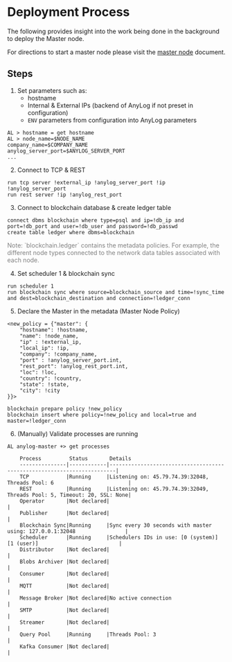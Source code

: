 # Deployment Process
The following provides insight into the work being done in the background to deploy the Master node. 

For directions to start a master node please visit the [master node](deploying_node.md) document.

## Steps
1. Set parameters such as:
   * hostname
   * Internal & External IPs (backend of AnyLog if not preset in configuration)
   * `ENV` parameters from configuration into AnyLog parameters  
```anylog
AL > hostname = get hostname
AL > node_name=$NODE_NAME
company_name=$COMPANY_NAME
anylog_server_port=$ANYLOG_SERVER_PORT
...
```

2. Connect to TCP & REST 
```anylog
run tcp server !external_ip !anylog_server_port !ip !anylog_server_port
run rest server !ip !anylog_rest_port
```

3. Connect to blockchain database & create ledger table 
```anylog
connect dbms blockchain where type=psql and ip=!db_ip and port=!db_port and user=!db_user and password=!db_passwd
create table ledger where dbms=blockchain
```
<p style="color: gray; size: 90%">Note: `blockchain.ledger` contains the metadata policies. For example, the different node 
types connected to the network  data tables associated with each node. </p>

4. Set scheduler 1 & blockchain sync 
```anylog
run scheduler 1
run blockchain sync where source=blockchain_source and time=!sync_time and dest=blockchain_destination and connection=!ledger_conn
```

5. Declare the Master in the metadata (Master Node Policy)
```anylog
<new_policy = {"master": {
    "hostname": !hostname,
    "name": !node_name,
    "ip" : !external_ip,
    "local_ip": !ip,
    "company": !company_name,
    "port" : !anylog_server_port.int,
    "rest_port": !anylog_rest_port.int,
    "loc": !loc,
    "country": !country,
    "state": !state, 
    "city": !city
}}>

blockchain prepare policy !new_policy
blockchain insert where policy=!new_policy and local=true and master=!ledger_conn
```

6. (Manually) Validate processes are running
```anylog
AL anylog-master +> get processes 

    Process         Status       Details                                                                  
    ---------------|------------|------------------------------------------------------------------------|
    TCP            |Running     |Listening on: 45.79.74.39:32048, Threads Pool: 6                        |
    REST           |Running     |Listening on: 45.79.74.39:32049, Threads Pool: 5, Timeout: 20, SSL: None|
    Operator       |Not declared|                                                                        |
    Publisher      |Not declared|                                                                        |
    Blockchain Sync|Running     |Sync every 30 seconds with master using: 127.0.0.1:32048                |
    Scheduler      |Running     |Schedulers IDs in use: [0 (system)] [1 (user)]                          |
    Distributor    |Not declared|                                                                        |
    Blobs Archiver |Not declared|                                                                        |
    Consumer       |Not declared|                                                                        |
    MQTT           |Not declared|                                                                        |
    Message Broker |Not declared|No active connection                                                    |
    SMTP           |Not declared|                                                                        |
    Streamer       |Not declared|                                                                        |
    Query Pool     |Running     |Threads Pool: 3                                                         |
    Kafka Consumer |Not declared|                                                                        |
```
